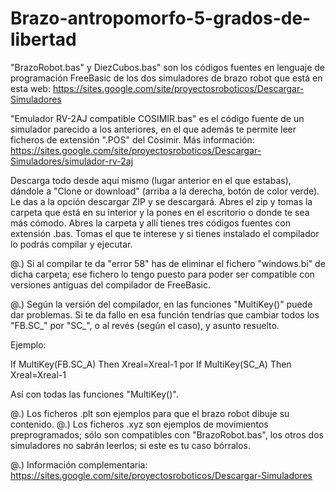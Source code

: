 # Brazo-antropomorfo-5-grados-de-libertad

"BrazoRobot.bas" y DiezCubos.bas" son los códigos fuentes en lenguaje de programación FreeBasic de los dos simuladores de brazo robot que está en esta web: https://sites.google.com/site/proyectosroboticos/Descargar-Simuladores

"Emulador RV-2AJ compatible COSIMIR.bas" es el código fuente de un simulador parecido a los anteriores, en el que además te permite leer ficheros de extensión ".POS" del Cosimir. Más información: https://sites.google.com/site/proyectosroboticos/Descargar-Simuladores/simulador-rv-2aj

Descarga todo desde aquí mismo (lugar anterior en el que estabas), dándole a "Clone or download"
(arriba a la derecha, botón de color verde). Le das a la opción descargar ZIP y se descargará.
Abres el zip y tomas la carpeta que está en su interior y la pones en el escritorio o donde te sea
más cómodo. Abres la carpeta y allí tienes tres códigos fuentes con extensión .bas. Tomas el que te
interese y si tienes instalado el compilador lo podrás compilar y ejecutar.

@.) Si al compilar te da   "error 58"   has de eliminar el fichero  "windows.bi"  de dicha carpeta;  ese
fichero lo tengo puesto para poder ser compatible con versiones antiguas del compilador de FreeBasic.

@.) Según  la  versión  del  compilador,  en  las funciones    "MultiKey()"    puede dar problemas.   Si
te da fallo en esa función tendrías que cambiar todos los "FB.SC_" por "SC_", o al revés (según el caso),
y asunto resuelto.

Ejemplo:

If MultiKey(FB.SC_A) Then Xreal=Xreal-1
por
If MultiKey(SC_A) Then Xreal=Xreal-1

Así con todas las funciones "MultiKey()".

@.) Los ficheros .plt son ejemplos para que el brazo robot dibuje su contenido.
@.) Los ficheros .xyz son ejemplos de movimientos preprogramados; sólo son compatibles con "BrazoRobot.bas",
los otros dos simuladores no sabrán leerlos; si este es tu caso bórralos.

@.) Información complementaria: https://sites.google.com/site/proyectosroboticos/Descargar-Simuladores
